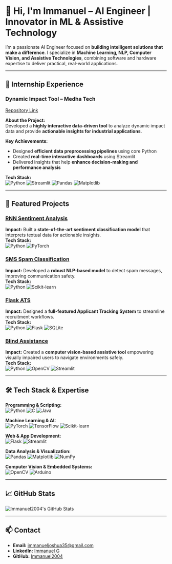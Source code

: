 # 👋 Hi, I'm Immanuel – AI Engineer | Innovator in ML & Assistive Technology

I’m a passionate AI Engineer focused on **building intelligent solutions that make a difference**. I specialize in **Machine Learning, NLP, Computer Vision, and Assistive Technologies**, combining software and hardware expertise to deliver practical, real-world applications.

---

## 💼 Internship Experience

### Dynamic Impact Tool – Medha Tech
[Repository Link](https://github.com/Immanuel2004/Immanuel2004.git)  

**About the Project:**  
Developed a **highly interactive data-driven tool** to analyze dynamic impact data and provide **actionable insights for industrial applications**.

**Key Achievements:**
- Designed **efficient data preprocessing pipelines** using core Python  
- Created **real-time interactive dashboards** using Streamlit  
- Delivered insights that help **enhance decision-making and performance analysis**  

**Tech Stack:**  
![Python](https://img.shields.io/badge/-Python-3776AB?style=for-the-badge&logo=python&logoColor=white) 
![Streamlit](https://img.shields.io/badge/-Streamlit-FF4B4B?style=for-the-badge&logo=streamlit&logoColor=white) 
![Pandas](https://img.shields.io/badge/-Pandas-150458?style=for-the-badge&logo=pandas&logoColor=white) 
![Matplotlib](https://img.shields.io/badge/-Matplotlib-F2762B?style=for-the-badge&logo=matplotlib&logoColor=white)  

---

## 🌟 Featured Projects

### [RNN Sentiment Analysis](https://github.com/Immanuel2004/RNN-SentimentAnalysis.git)
**Impact:** Built a **state-of-the-art sentiment classification model** that interprets textual data for actionable insights.  
**Tech Stack:**  
![Python](https://img.shields.io/badge/-Python-3776AB?style=for-the-badge&logo=python&logoColor=white) 
![PyTorch](https://img.shields.io/badge/-PyTorch-EE4C2C?style=for-the-badge&logo=pytorch&logoColor=white)  

### [SMS Spam Classification](https://github.com/Immanuel2004/SMS-Spam-Classification-.git)
**Impact:** Developed a **robust NLP-based model** to detect spam messages, improving communication safety.  
**Tech Stack:**  
![Python](https://img.shields.io/badge/-Python-3776AB?style=for-the-badge&logo=python&logoColor=white) 
![Scikit-learn](https://img.shields.io/badge/-Scikit--learn-F7931E?style=for-the-badge&logo=scikitlearn&logoColor=white)  

### [Flask ATS](https://github.com/Immanuel2004/Flask-ATS.git)
**Impact:** Designed a **full-featured Applicant Tracking System** to streamline recruitment workflows.  
**Tech Stack:**  
![Python](https://img.shields.io/badge/-Python-3776AB?style=for-the-badge&logo=python&logoColor=white) 
![Flask](https://img.shields.io/badge/-Flask-000000?style=for-the-badge&logo=flask&logoColor=white) 
![SQLite](https://img.shields.io/badge/-SQLite-003B57?style=for-the-badge&logo=sqlite&logoColor=white)  

### [Blind Assistance](https://github.com/Immanuel2004/blind-assistance.git)
**Impact:** Created a **computer vision-based assistive tool** empowering visually impaired users to navigate environments safely.  
**Tech Stack:**  
![Python](https://img.shields.io/badge/-Python-3776AB?style=for-the-badge&logo=python&logoColor=white) 
![OpenCV](https://img.shields.io/badge/-OpenCV-5C3EE8?style=for-the-badge&logo=opencv&logoColor=white) 
![Streamlit](https://img.shields.io/badge/-Streamlit-FF4B4B?style=for-the-badge&logo=streamlit&logoColor=white)  

---

## 🛠️ Tech Stack & Expertise

**Programming & Scripting:**  
![Python](https://img.shields.io/badge/-Python-3776AB?style=for-the-badge&logo=python&logoColor=white) 
![C](https://img.shields.io/badge/-C-00599C?style=for-the-badge&logo=c&logoColor=white) 
![Java](https://img.shields.io/badge/-Java-007396?style=for-the-badge&logo=java&logoColor=white)  

**Machine Learning & AI:**  
![PyTorch](https://img.shields.io/badge/-PyTorch-EE4C2C?style=for-the-badge&logo=pytorch&logoColor=white) 
![TensorFlow](https://img.shields.io/badge/-TensorFlow-FF6F00?style=for-the-badge&logo=tensorflow&logoColor=white) 
![Scikit-learn](https://img.shields.io/badge/-Scikit--learn-F7931E?style=for-the-badge&logo=scikitlearn&logoColor=white)  

**Web & App Development:**  
![Flask](https://img.shields.io/badge/-Flask-000000?style=for-the-badge&logo=flask&logoColor=white) 
![Streamlit](https://img.shields.io/badge/-Streamlit-FF4B4B?style=for-the-badge&logo=streamlit&logoColor=white)  

**Data Analysis & Visualization:**  
![Pandas](https://img.shields.io/badge/-Pandas-150458?style=for-the-badge&logo=pandas&logoColor=white) 
![Matplotlib](https://img.shields.io/badge/-Matplotlib-F2762B?style=for-the-badge&logo=matplotlib&logoColor=white) 
![NumPy](https://img.shields.io/badge/-NumPy-013243?style=for-the-badge&logo=numpy&logoColor=white)  

**Computer Vision & Embedded Systems:**  
![OpenCV](https://img.shields.io/badge/-OpenCV-5C3EE8?style=for-the-badge&logo=opencv&logoColor=white) 
![Arduino](https://img.shields.io/badge/-Arduino-00979D?style=for-the-badge&logo=arduino&logoColor=white)  

---

## 📈 GitHub Stats

![Immanuel2004's GitHub Stats](https://github-readme-stats.vercel.app/api?username=Immanuel2004&show_icons=true&theme=radical)

---

## 📫 Contact

- **Email:** immanueljoshua35@gmail.com  
- **LinkedIn:** [Immanuel G](https://www.linkedin.com/in/immanuelg01)  
- **GitHub:** [Immanuel2004](https://github.com/Immanuel2004)  

